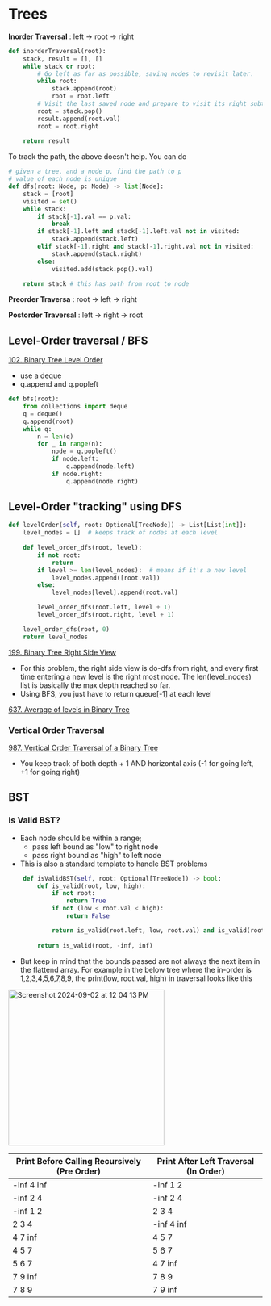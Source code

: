 # Trees

**Inorder Traversal** : left → root → right

```python
def inorderTraversal(root):
    stack, result = [], []
    while stack or root:
        # Go left as far as possible, saving nodes to revisit later.
        while root:
            stack.append(root)
            root = root.left
        # Visit the last saved node and prepare to visit its right subtree.
        root = stack.pop()
        result.append(root.val)
        root = root.right
    
    return result
```
To track the path, the above doesn't help. You can do
```python
# given a tree, and a node p, find the path to p
# value of each node is unique
def dfs(root: Node, p: Node) -> list[Node]:
    stack = [root]
    visited = set()
    while stack:
        if stack[-1].val == p.val:
            break
        if stack[-1].left and stack[-1].left.val not in visited:
            stack.append(stack.left)
        elif stack[-1].right and stack[-1].right.val not in visited:
            stack.append(stack.right)
        else:
            visited.add(stack.pop().val)
    
    return stack # this has path from root to node
```


**Preorder Traversa** : root → left → right

**Postorder Traversal** : left → right → root

## Level-Order traversal / BFS
[102. Binary Tree Level Order](https://leetcode.com/problems/binary-tree-level-order-traversal/)
- use a deque
- q.append and q.popleft
```python
def bfs(root):
    from collections import deque
    q = deque()
    q.append(root)
    while q:
        n = len(q)
        for _ in range(n):
            node = q.popleft()
            if node.left:
                q.append(node.left)
            if node.right:
                q.append(node.right)
```

## Level-Order "tracking" using DFS
```python
def levelOrder(self, root: Optional[TreeNode]) -> List[List[int]]:
    level_nodes = []  # keeps track of nodes at each level
    
    def level_order_dfs(root, level):
        if not root:
            return
        if level >= len(level_nodes):  # means if it's a new level
            level_nodes.append([root.val])
        else:
            level_nodes[level].append(root.val)

        level_order_dfs(root.left, level + 1)
        level_order_dfs(root.right, level + 1)

    level_order_dfs(root, 0)
    return level_nodes
``` 

[199. Binary Tree Right Side View](https://leetcode.com/problems/binary-tree-right-side-view/description/?)
- For this problem, the right side view is do-dfs from right, and every first time entering a new level is the right most node.
The len(level_nodes) list is basically the max depth reached so far.
- Using BFS, you just have to return queue[-1] at each level


[637. Average of levels in Binary Tree](https://leetcode.com/problems/average-of-levels-in-binary-tree/description/?)

### Vertical Order Traversal
[987. Vertical Order Traversal of a Binary Tree](https://leetcode.com/problems/vertical-order-traversal-of-a-binary-tree/)
- You keep track of both depth + 1 AND horizontal axis (-1 for going left, +1 for going right)
## BST
### Is Valid BST?
- Each node should be within a range; 
    - pass left bound as "low" to right node
    - pass right bound as "high" to left node
- This is also a standard template to handle BST problems

```python
    def isValidBST(self, root: Optional[TreeNode]) -> bool:
        def is_valid(root, low, high):
            if not root:
                return True
            if not (low < root.val < high):
                return False

            return is_valid(root.left, low, root.val) and is_valid(root.right, root.val, high)
        
        return is_valid(root, -inf, inf)
```
- But keep in mind that the bounds passed are not always the next item in the flattend array. For example in the 
below tree where the in-order is 1,2,3,4,5,6,7,8,9, the print(low, root.val, high) in traversal looks like this
<img width="309" alt="Screenshot 2024-09-02 at 12 04 13 PM" src="https://github.com/user-attachments/assets/2fbe7ac9-c892-4801-9a88-ea92aba311ee">

| **Print Before Calling Recursively (Pre Order)** | **Print After Left Traversal (In Order)** |
|--------------------------------------|-------------------------------------------|
| -inf 4 inf                           | -inf 1 2                                  |
| -inf 2 4                             | -inf 2 4                                  |
| -inf 1 2                             | 2 3 4                                     |
| 2 3 4                                | -inf 4 inf                                |
| 4 7 inf                              | 4 5 7                                     |
| 4 5 7                                | 5 6 7                                     |
| 5 6 7                                | 4 7 inf                                   |
| 7 9 inf                              | 7 8 9                                     |
| 7 8 9                                | 7 9 inf                                   |
